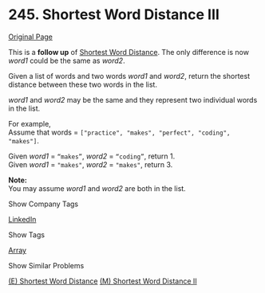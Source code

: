 # 245. Shortest Word Distance III

[Original Page](https://leetcode.com/problems/shortest-word-distance-iii/)

This is a **follow up** of [Shortest Word Distance](/problems/shortest-word-distance). The only difference is now _word1_ could be the same as _word2_.

Given a list of words and two words _word1_ and _word2_, return the shortest distance between these two words in the list.

_word1_ and _word2_ may be the same and they represent two individual words in the list.

For example,  
Assume that words = `["practice", "makes", "perfect", "coding", "makes"]`.

Given _word1_ = `“makes”`, _word2_ = `“coding”`, return 1.  
Given _word1_ = `"makes"`, _word2_ = `"makes"`, return 3.

**Note:**  
You may assume _word1_ and _word2_ are both in the list.

<div>

<div id="company_tags" class="btn btn-xs btn-warning">Show Company Tags</div>

<span class="hidebutton">[LinkedIn](/company/linkedin/)</span></div>

<div>

<div id="tags" class="btn btn-xs btn-warning">Show Tags</div>

<span class="hidebutton">[Array](/tag/array/)</span></div>

<div>

<div id="similar" class="btn btn-xs btn-warning">Show Similar Problems</div>

<span class="hidebutton">[(E) Shortest Word Distance](/problems/shortest-word-distance/) [(M) Shortest Word Distance II](/problems/shortest-word-distance-ii/)</span></div>